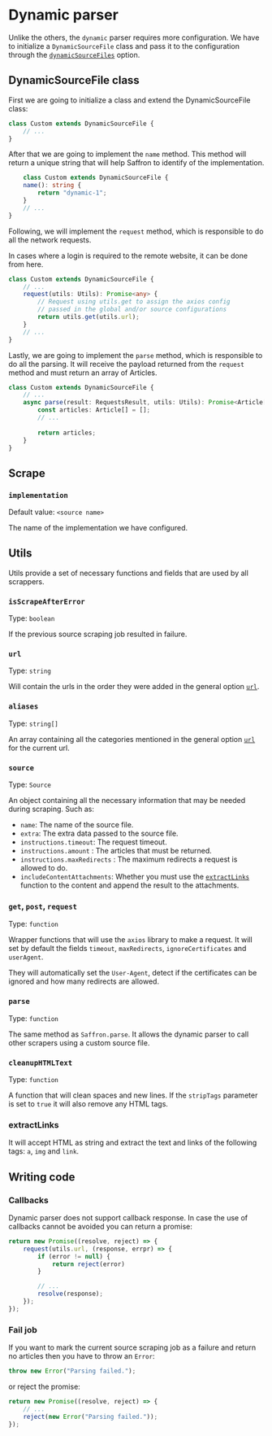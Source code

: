 # Dynamic parser

Unlike the others, the `dynamic` parser requires more configuration. We have
to initialize a `DynamicSourceFile` class and pass it to the configuration through the
[`dynamicSourceFiles`](../configuration.md#dynamicsourcefiles) option.

## DynamicSourceFile class
First we are going to initialize a class and extend the DynamicSourceFile class:
```ts
class Custom extends DynamicSourceFile {
    // ...
}
```
After that we are going to implement the `name` method. This method will 
return a unique string that will help Saffron to identify of the implementation.
```ts
    class Custom extends DynamicSourceFile {
    name(): string {
        return "dynamic-1";
    }
    // ...
}
```
Following, we will implement the `request` method, which is responsible to do
all the network requests.

In cases where a login is required to the remote website, it can be done from here.

```ts
class Custom extends DynamicSourceFile {
    // ...
    request(utils: Utils): Promise<any> {
        // Request using utils.get to assign the axios config
        // passed in the global and/or source configurations
        return utils.get(utils.url);
    }
    // ...
}
```
Lastly, we are going to implement the `parse` method, which is responsible to do
all the parsing. It will receive the payload returned from the `request` method
and must return an array of Articles.

```ts
class Custom extends DynamicSourceFile {
    // ...
    async parse(result: RequestsResult, utils: Utils): Promise<Article[]> {
        const articles: Article[] = [];
        // ...
        
        return articles;
    }
}
```

## Scrape

### `implementation`
Default value: `<source name>`

The name of the implementation we have configured.

## Utils
Utils provide a set of necessary functions and fields that are used by all scrappers.

### `isScrapeAfterError`
Type: `boolean`

If the previous source scraping job resulted in failure.

### `url`
Type: `string`

Will contain the urls in the order they were added in the general option
[`url`](./source_file.md#url).

### `aliases`
Type: `string[]`

An array containing all the categories mentioned in the general option
[`url`](./source_file.md#url) for the current url.

### `source`
Type: `Source`

An object containing all the necessary information that may be needed during scraping.
Such as:
* `name`: The name of the source file.
* `extra`: The extra data passed to the source file.
* `instructions.timeout`: The request timeout.
* `instructions.amount` : The articles that must be returned.
* `instructions.maxRedirects` : The maximum redirects a request is allowed to do.
* `includeContentAttachments`: Whether you must use the [`extractLinks`](#extractlinks) function
to the content and append the result to the attachments.

### `get`, `post`, `request`
Type: `function`

Wrapper functions that will use the `axios` library to make a request.
It will set by default the fields `timeout`, `maxRedirects`, `ignoreCertificates` and
`userAgent`.

They will automatically set the `User-Agent`,
detect if the certificates can be ignored and how many redirects are allowed.

### `parse`
Type: `function`

The same method as `Saffron.parse`. It allows the dynamic parser to call other scrapers
using a custom source file.

### `cleanupHTMLText`
Type: `function`

A function that will clean spaces and new lines. If the `stripTags` parameter is set to `true`
it will also remove any HTML tags.

### extractLinks
It will accept HTML as string and extract the text and links of the following tags:
`a`, `img` and `link`.

## Writing code

### Callbacks
Dynamic parser does not support callback response. In case the use of callbacks cannot be avoided
you can return a promise:

```javascript
return new Promise((resolve, reject) => {
    request(utils.url, (response, errpr) => {
        if (error != null) {
            return reject(error)
        }

        // ...
        resolve(response);
    });
});
```

### Fail job

If you want to mark the current source scraping job as a failure and return no
articles then you have to throw an `Error`:

```js
throw new Error("Parsing failed.");
```
or reject the promise:
```js
return new Promise((resolve, reject) => {
    // ...
    reject(new Error("Parsing failed."));
});
```
